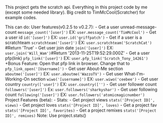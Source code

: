 This project gets the scratch api. Everything in this project code by me (except some needed library). Big credit to TimMcCool(Scratcher) for example codes.

This can do:
    User features(v0.2.5 to v0.2.7):
        - Get a user unread-message-count ```message_count('[user]')```     EX: ```user.message_count('TimMcCool')```
        - Get a user id ```id('[user]')```     EX: ```user.id('griffpatch')```
        - Get if a user is a scratchteam ```scratchteam('[user]')```     EX: ```user.scratchteam('ScratchCat')``` #Return 'True'
        - Get user join date ```join('[user]')```     EX: ```user.join('Will_Wam')```#Return '2013-11-25T19:52:29.000Z'
        - Get a user pfp(link) ```pfp_link('[user]')```     EX: ```user.pfp_link('Scratch_Tony_14261')```          +Bonus Feature: Open that pfp link in browser. Change that to ```pfp_link_open('[Username]')```
        - Get user About-Me section ```aboutme('[user]')``` EX: ```user.aboutme('WazzoTV')```
        - Get user What-I'm-Working-On section ```wiwo('[username]')```     EX: ```user.wiwo('ceebee')```
        - Get user country ```country(['user]')```     EX: ```user.country(['')```
        - Get user follower count ```followers('[user]')```     Ex: ```user.followers('sharkyshar')```
        - Get user following count ```following('[user]')```     EX: ```user.followers('atomicmagicnumber')```
    Project Features (beta):
        - Stats:
            - Get project views ```stats('[Project ID]', views)```
            - Get project loves ```stats('[Project ID]', loves)```
            - Get a project fav ```stats('[Project ID]', favorites)```
            - Get a project remixes ```stats('[Project ID]', remixes)```
              Note: Use project.stats()